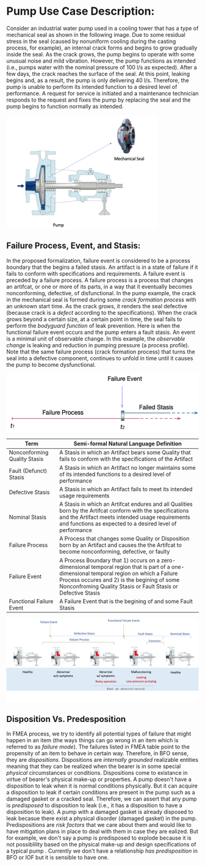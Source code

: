 # Pump Use Case Description:
Consider an industrial water pump used in a cooling tower that has a type of mechanical seal as shown in the following image. Due to some residual stress in the seal (caused by nonuniform cooling during the casting process, for example), an internal crack forms and begins to grow gradually inside the seal. As the crack grows, the pump begins to operate with some unusual noise and mild vibration. However, the pump functions as intended (i.e., pumps water with the nominal pressure of 100 l/s as expected). After a few days, the crack reaches the surface of the seal. At this point, leaking begins and, as a result, the pump is only delivering 40 l/s.  Therefore, the pump is unable to perform its intended function to a desired level of performance. A request for service is initiated and a maintenance technician responds to the request and fixes the pump by replacing the seal and the pump begins to function normally as intended. 

<img  align="center"  src="https://github.com/InfoneerTXST/IOF-SupplyChain-WG/blob/master/Documentation%20%26%20Resources/images/pump.png"
	title="a pump" height="300" />

## Failure Process, Event, and Stasis:
In the proposed formalization, failure event is considered to be a process boundary that the begins a failed stasis. An artifact is in a state of failure if it fails to conform with specifications and requirements. A failure event is preceded by a failure process. A failure process is a process that changes an artifcat, or one or more of its parts, in a way that it eventually becomes nonconforming, defective, of disfunctional. In the pump example, the crack in the mechanical seal is formed during some _crack formation process_ with an unknown start time. As the crack grows, it renders the seal defective (because crack is a _defect_ according to the specifications). When the crack grows beyond a certain size, at a certain point in time, the seal fails to perform the _bodyguard function_ of leak prevention. Here is when the functional failure event occurs and the pump enters a fault stasis. An event is a minimal unit of observable change. In this example, the _observable change_ is leaking and reduction in pumping pressure (a process profile).  Note that the same failure process (crack formation process) that turns the seal into a defective component, continues to unfold in time until it causes the pump to become dysfunctional. 

![](https://github.com/InfoneerTXST/IOF-SupplyChain-WG/blob/master/Documentation%20%26%20Resources/images/failure-event.png)

| Term | Semi-formal Natural Language Definition |
|--|--|
| Nonconforming Quality Stasis	| A Stasis in which an Artifact bears some Quality that fails to conform with the specifications of the Artifact|
| Fault (Defunct) Stasis	|A Stasis in which an Artifact no longer maintains some of its intended functions to a desired level of performance|
| Defective Stasis	| A Stasis in which an Artifact fails to meet its intended usage requirements| 
| Nominal Stasis	|A Stasis in which an Artifcat endures and all Qualities born by the Artifcat conform with the specifications and the Artifact meets intended usage requirements and functions as expected to a desired level of performance|
| Failure Process	|A Process that changes some Quality or Disposition born by an Artifact and causes the the Artifcat to become nonconforming, defective, or faulty|
| Failure Event	|A Process Boundary that 1) occurs on a zero-dimensional temporal region that is part of a one-dimensional temporal region on which a Failure Process occures and 2) is the begining of some Nonconfroming Quality Stasis or Fault Stasis or Defective Stasis|
| Functional Failure Event	|A Failure Event that is the begining of and some Fault Stasis|


![](https://github.com/InfoneerTXST/IOF-SupplyChain-WG/blob/master/Documentation%20%26%20Resources/images/pump-stasis.png)

## Disposition Vs. Predesposition
In FMEA process, we try to identify all potential types of failure that might happen in an item (the ways things can go wrong in an item which is referred to as _failure mode_). The failures listed in FMEA table point to the propensity of an item to behave in certain way. Therefore, in BFO sense, they are _dispositions_. Dispositions are _internally grounded_ realizable entities meaning that they can be realized when the bearer is in some special _physical_ circumstances or conditions. Dispositions come to existance in virtue of bearer's physical make-up or properties. A pump doesn't have a disposition to leak when it is normal conditions physically. But it can acquire a disposition to leak if certain conditions are present in the pump such as a damaged gasket or a cracked seal. Therefore, we can assert that any pump is _predisposed_ to disposition to leak (i.e., it has a disposition to have a disposition to leak). A pump with a damaged gasket is already disposed to leak becasue there exist a physical disorder (damaged gasket) in the pump. Predispositions are  _risk factors_ that we care about them and would like to have mitigation plans in place to deal with them in case they are ealized. But for example, we don't say a pump is predisposed to explode because it is not possiblility based on the physical make-up and design specifications of a typical pump . Currently we don't have a relationship _has predisposition_ in BFO or IOF but it is sensible to have one. 



